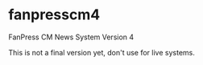 # fanpresscm4
FanPress CM News System Version 4

This is not a final version yet, don't use for live systems.
